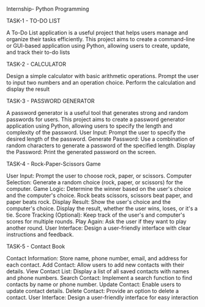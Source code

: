 Internship- Python Programming

TASK-1 - TO-DO LIST

A To-Do List application is a useful project that helps users manage and organize their tasks efficiently. This project aims to create a command-line or GUI-based application using Python, allowing users to create, update, and track their to-do lists

TASK-2 - CALCULATOR

Design a simple calculator with basic arithmetic operations. Prompt the user to input two numbers and an operation choice. Perform the calculation and display the result

TASK-3 - PASSWORD GENERATOR

A password generator is a useful tool that generates strong and random passwords for users. This project aims to create a password generator application using Python, allowing users to specify the length and complexity of the password. User Input: Prompt the user to specify the desired length of the password. Generate Password: Use a combination of random characters to generate a password of the specified length. Display the Password: Print the generated password on the screen.

TASK-4 - Rock-Paper-Scissors Game

User Input: Prompt the user to choose rock, paper, or scissors. Computer Selection: Generate a random choice (rock, paper, or scissors) for the computer. Game Logic: Determine the winner based on the user's choice and the computer's choice. Rock beats scissors, scissors beat paper, and paper beats rock. Display Result: Show the user's choice and the computer's choice. Display the result, whether the user wins, loses, or it's a tie. Score Tracking (Optional): Keep track of the user's and computer's scores for multiple rounds. Play Again: Ask the user if they want to play another round. User Interface: Design a user-friendly interface with clear instructions and feedback.

TASK-5 - Contact Book

Contact Information: Store name, phone number, email, and address for each contact. Add Contact: Allow users to add new contacts with their details. View Contact List: Display a list of all saved contacts with names and phone numbers. Search Contact: Implement a search function to find contacts by name or phone number. Update Contact: Enable users to update contact details. Delete Contact: Provide an option to delete a contact. User Interface: Design a user-friendly interface for easy interaction
